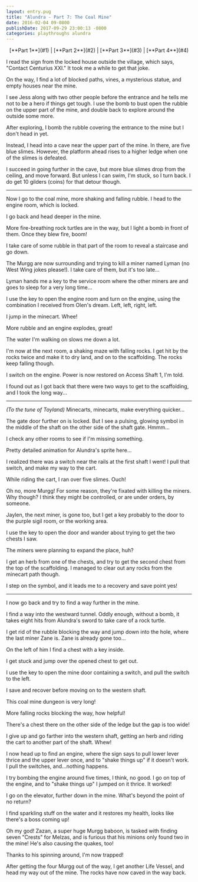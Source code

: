 ```yaml
---
layout: entry.pug
title: "Alundra - Part 7: The Coal Mine"
date: 2016-02-04 09-0800
publishDate: 2017-09-29 23:00:13 -0800
categories: playthroughs alundra
---
```


<div style="text-align: center;">[**Part 1**](#1) | [**Part 2**](#2) | [**Part 3**](#3) | [**Part 4**](#4)</div>

<a name="1"></a>

I read the sign from the locked house outside the village, which says, "Contact Centurius XXI." It took me a while to get that joke.

On the way, I find a lot of blocked paths, vines, a mysterious statue, and empty houses near the mine.

I see Jess along with two other people before the entrance and he tells me not to be a hero if things get tough. I use the bomb to bust open the rubble on the upper part of the mine, and double back to explore around the outside some more.

After exploring, I bomb the rubble covering the entrance to the mine but I don't head in yet.

Instead, I head into a cave near the upper part of the mine. In there, are five blue slimes. However, the platform ahead rises to a higher ledge when one of the slimes is defeated.

I succeed in going further in the cave, but more blue slimes drop from the ceiling, and move forward. But unless I can swim, I'm stuck, so I turn back. I do get 10 gilders (coins) for that detour though.

---
<a name="2"></a>

Now I go to the coal mine, more shaking and falling rubble. I head to the engine room, which is locked.

I go back and head deeper in the mine.

More fire-breathing rock turtles are in the way, but I light a bomb in front of them. Once they blew fire, boom!

I take care of some rubble in that part of the room to reveal a staircase and go down.

The Murgg are now surrounding and trying to kill a miner named Lyman (no West Wing jokes please!). I take care of them, but it's too late...

Lyman hands me a key to the service room where the other miners are and goes to sleep for a very long time...

I use the key to open the engine room and turn on the engine, using the combination I received from Olen's dream. Left, left, right, left.

I jump in the minecart. Whee!

More rubble and an engine explodes, great!

The water I'm walking on slows me down a lot.

I'm now at the next room, a shaking maze with falling rocks. I get hit by the rocks twice and make it to dry land, and on to the scaffolding. The rocks keep falling though.

I switch on the engine. Power is now restored on Access Shaft 1, I'm told.

I found out as I got back that there were two ways to get to the scaffolding, and I took the long way...

---
<a name="3"></a>

*(To the tune of Toyland)* Minecarts, minecarts, make everything quicker...

The gate door further on is locked. But I see a pulsing, glowing symbol in the middle of the shaft on the other side of the shaft gate. Hmmm...

I check any other rooms to see if I'm missing something.

Pretty detailed animation for Alundra's sprite here...

I realized there was a switch near the rails at the first shaft I went! I pull that switch, and make my way to the cart.

While riding the cart, I ran over five slimes. Ouch!

Oh no, more Murgg! For some reason, they're fixated with killing the miners. Why though? I think they might be controlled, or are under orders, by someone.

Jaylen, the next miner, is gone too, but I get a key probably to the door to the purple sigil room, or the working area.

I use the key to open the door and wander about trying to get the two chests I saw.

The miners were planning to expand the place, huh?

I get an herb from one of the chests, and try to get the second chest from the top of the scaffolding. I managed to clear out any rocks from the minecart path though.

I step on the symbol, and it leads me to a recovery and save point yes!

---
<a name="4"></a>

I now go back and try to find a way further in the mine.

I find a way into the westward tunnel. Oddly enough, without a bomb, it takes eight hits from Alundra's sword to take care of a rock turtle.

I get rid of the rubble blocking the way and jump down into the hole, where the last miner Zane is. Zane is already gone too...

On the left of him I find a chest with a key inside.

I get stuck and jump over the opened chest to get out.

I use the key to open the mine door containing a switch, and pull the switch to the left.

I save and recover before moving on to the western shaft.

This coal mine dungeon is very long!

More falling rocks blocking the way, how helpful!

There's a chest there on the other side of the ledge but the gap is too wide!

I give up and go farther into the western shaft, getting an herb and riding the cart to another part of the shaft. Whew!

I now head up to find an engine, where the sign says to pull lower lever thrice and the upper lever once, and to "shake things up" if it doesn't work. I pull the switches, and...nothing happens.

I try bombing the engine around five times, I think, no good. I go on top of the engine, and to "shake things up" I jumped on it thrice. It worked!

I go on the elevator, further down in the mine. What's beyond the point of no return?

I find sparkling stuff on the water and it restores my health, looks like there's a boss coming up!

Oh my god! Zazan, a super huge Murgg baboon, is tasked with finding seven "Crests" for Melzas, and is furious that his minions only found two in the mine! He's also causing the quakes, too!

Thanks to his spinning around, I'm now trapped!

After getting the four Murgg out of the way, I get another Life Vessel, and head my way out of the mine. The rocks have now caved in the way back.
